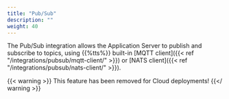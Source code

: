 ```yaml
---
title: "Pub/Sub"
description: ""
weight: 40
---
```


The Pub/Sub integration allows the Application Server to publish and subscribe to topics, using {{%tts%}} built-in [MQTT client]({{< ref "/integrations/pubsub/mqtt-client/" >}}) or [NATS client]({{< ref "/integrations/pubsub/nats-client/" >}}).

<!--more-->

{{< warning >}} This feature has been removed for Cloud deployments! {{</ warning >}}
